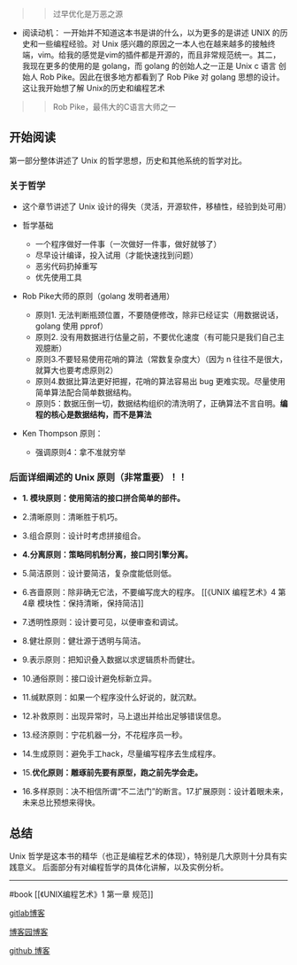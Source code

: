 >> 过早优化是万恶之源

- 阅读动机：
一开始并不知道这本书是讲的什么，以为更多的是讲述 UNIX 的历史和一些编程经验。对 Unix 感兴趣的原因之一本人也在越来越多的接触终端，vim。给我的感觉是vim的插件都是开源的，而且非常规范统一。其二，我现在更多的使用的是 golang，而 golang 的创始人之一正是 Unix c 语言 创始人 Rob Pike。因此在很多地方都看到了 Rob Pike 对 golang 思想的设计。这让我开始想了解 Unix的历史和编程艺术
>>Rob Pike，最伟大的C语言大师之一

## 开始阅读

第一部分整体讲述了 Unix 的哲学思想，历史和其他系统的哲学对比。
### 关于哲学

- 这个章节讲述了 Unix 设计的得失（灵活，开源软件，移植性，经验到处可用）
- 哲学基础
	- 一个程序做好一件事（一次做好一件事，做好就够了）
	- 尽早设计编译，投入试用（才能快速找到问题）
	- 恶劣代码扔掉重写
	- 优先使用工具
	 
- Rob Pike大师的原则（golang 发明者通用）
	- 原则1. 无法判断瓶颈位置，不要随便修改，除非已经证实（用数据说话，golang 使用 pprof）
	- 原则2. 没有用数据进行估量之前，不要优化速度（有可能只是我们自己主观臆断）
	- 原则3.不要轻易使用花哨的算法（常数复杂度大）（因为 n 往往不是很大，就算大也要考虑原则2）
	- 原则4.数据比算法更好把握，花哨的算法容易出 bug 更难实现。尽量使用简单算法配合简单数据结构。
	- 原则5：数据压倒一切，数据结构组织的清洗明了，正确算法不言自明。**编程的核心是数据结构，而不是算法**
- Ken Thompson 原则：
	- 强调原则4：拿不准就穷举
	
### 后面详细阐述的 Unix 原则（非常重要）！！

- **1. 模块原则：使用简洁的接口拼合简单的部件。**
- 2.清晰原则：清晰胜于机巧。
- 3.组合原则：设计时考虑拼接组合。
- **4.分离原则：策略同机制分离，接口同引擎分离。**
- 5.简洁原则：设计要简洁，复杂度能低则低。
- 6.吝啬原则：除非确无它法，不要编写庞大的程序。
[[《UNIX 编程艺术》4 第4章 模块性：保持清晰，保持简洁]]
- 7.透明性原则：设计要可见，以便审查和调试。
- 8.健壮原则：健壮源于透明与简洁。
- 9.表示原则：把知识叠入数据以求逻辑质朴而健壮。
- 10.通俗原则：接口设计避免标新立异。
- 11.缄默原则：如果一个程序没什么好说的，就沉默。
- 12.补救原则：出现异常时，马上退出并给出足够错误信息。
- 13.经济原则：宁花机器一分，不花程序员一秒。 

- 14.生成原则：避免手工hack，尽量编写程序去生成程序。
- 15.**优化原则：雕琢前先要有原型，跑之前先学会走。**
- 16.多样原则：决不相信所谓“不二法门”的断言。17.扩展原则：设计着眼未来，未来总比预想来得快。
## 总结

Unix 哲学是这本书的精华（也正是编程艺术的体现），特别是几大原则十分具有实践意义。
后面部分有对编程哲学的具体化讲解，以及实例分析。

---
#book 
[[《UNIX编程艺术》1 第一章 规范]]


[gitlab博客](www.matytan.gitlab.io)

[博客园博客](https://www.cnblogs.com/matytan/)

[github 博客](https://www.matyle.github.io)

<script src="https://giscus.app/client.js"
        data-repo="matyle/matyle.github.io"
        data-repo-id="R_kgDOH357Cw"
        data-category="Ideas"
        data-category-id="DIC_kwDOH357C84CRBWd"
        data-mapping="pathname"
        data-strict="0"
        data-reactions-enabled="1"
        data-emit-metadata="0"
        data-input-position="bottom"
        data-theme="preferred_color_scheme"
        data-lang="zh-CN"
        crossorigin="anonymous"
        async>
</script>

